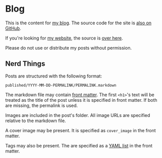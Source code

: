 # Blog

This is the content for [my blog](http://blog.soff.es/). The source code for the site is [also on GitHub](https://github.com/soffes/blog.soff.es).

If you're looking for [my website](http://soff.es), the source is [over here](https://github.com/soffes/soff.es).

Please do not use or distribute my posts without permission.


## Nerd Things

Posts are structured with the following format:

    published/YYYY-MM-DD-PERMALINK/PERMALINK.markdown

The markdown file may contain [front matter](http://jekyllrb.com/docs/frontmatter/). The first `<h1>`'s text will be treated as the title of the post unless it is specified in front matter. If both are missing, the permalink is used.

Images are included in the post's folder. All image URLs are specified relative to the markdown file.

A cover image may be present. It is specified as `cover_image` in the front matter.

Tags may also be present. The are specified as a [YAML list](https://en.wikipedia.org/wiki/YAML#Lists) in the front matter.

